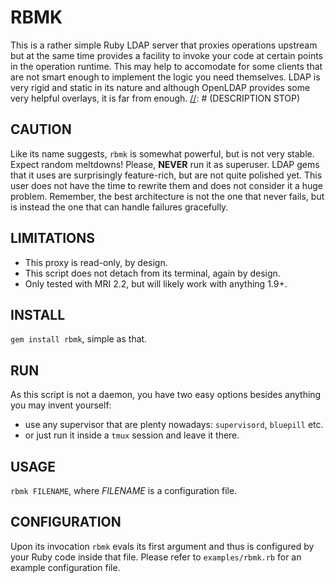 RBMK
====
[//]: # (DESCRIPTION START)
This is a rather simple Ruby LDAP server that proxies operations upstream but
at the same time provides a facility to invoke your code at certain points in
the operation runtime. This may help to accomodate for some clients that
are not smart enough to implement the logic you need themselves.
LDAP is very rigid and static in its nature and although OpenLDAP provides some
very helpful overlays, it is far from enough.
[//]: # (DESCRIPTION STOP)

CAUTION
-------
Like its name suggests, `rbmk` is somewhat powerful, but is not very stable.
Expect random meltdowns! Please, **NEVER** run it as superuser. LDAP gems
that it uses are surprisingly feature-rich, but are not quite polished yet.
This user does not have the time to rewrite them and does not consider it
a huge problem. Remember, the best architecture is not the one that never fails,
but is instead the one that can handle failures gracefully.

LIMITATIONS
-----------
* This proxy is read-only, by design.
* This script does not detach from its terminal, again by design.
* Only tested with MRI 2.2, but will likely work with anything 1.9+.

INSTALL
-------
`gem install rbmk`, simple as that.

RUN
---
As this script is not a daemon, you have two easy options besides anything
you may invent yourself:
* use any supervisor that are plenty nowadays: `supervisord`, `bluepill` etc.
* or just run it inside a `tmux` session and leave it there.

USAGE
-----
`rbmk FILENAME`, where *FILENAME* is a configuration file.

CONFIGURATION
-------------
Upon its invocation `rbmk` evals its first argument and thus is configured
by your Ruby code inside that file. Please refer to `examples/rbmk.rb` for
an example configuration file.
